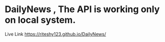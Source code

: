 # DailyNews , The API is working only on local system.
Live Link https://riteshy123.github.io/DailyNews/
